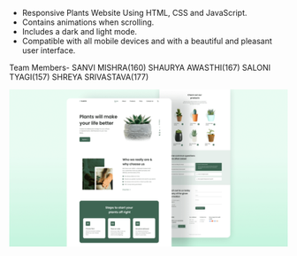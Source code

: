 
- Responsive Plants Website Using HTML, CSS and JavaScript.
- Contains animations when scrolling.
- Includes a dark and light mode.
- Compatible with all mobile devices and with a beautiful and pleasant user interface.

Team Members- SANVI MISHRA(160)
                SHAURYA AWASTHI(167)
                SALONI TYAGI(157)
                SHREYA SRIVASTAVA(177)

![plants website](/preview.png)
